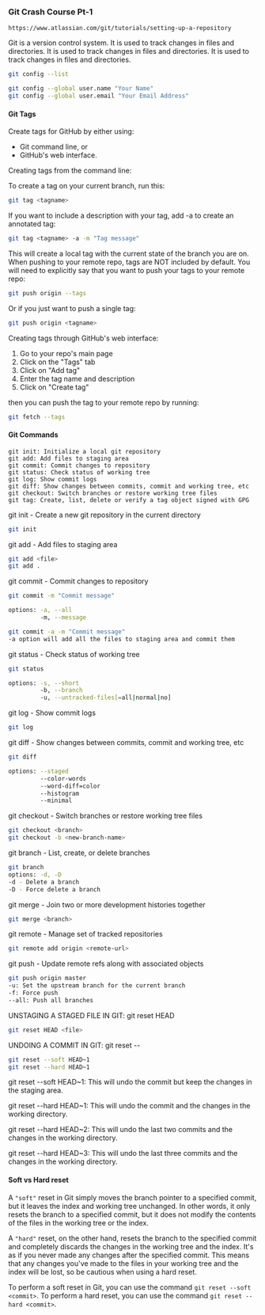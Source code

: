 ### Git Crash Course Pt-1

`https://www.atlassian.com/git/tutorials/setting-up-a-repository`

Git is a version control system. It is used to track changes in files and directories. It is used to track changes in files and directories. It is used to track changes in files and directories.

```bash
git config --list

git config --global user.name "Your Name"
git config --global user.email "Your Email Address"
```

#### Git Tags

Create tags for GitHub by either using:

- Git command line, or
- GitHub's web interface.

Creating tags from the command line:

To create a tag on your current branch, run this:

```bash
git tag <tagname>
```

If you want to include a description with your tag, add -a to create an annotated tag:

```bash
git tag <tagname> -a -m "Tag message"
```

This will create a local tag with the current state of the branch you are on. When pushing to your remote repo, tags are NOT included by default. You will need to explicitly say that you want to push your tags to your remote repo:

```bash
git push origin --tags
```

Or if you just want to push a single tag:

```bash
git push origin <tagname>
```

Creating tags through GitHub's web interface:

1. Go to your repo's main page
2. Click on the "Tags" tab
3. Click on "Add tag"
4. Enter the tag name and description
5. Click on "Create tag"

then you can push the tag to your remote repo by running:

```bash
git fetch --tags
```

#### Git Commands

```
git init: Initialize a local git repository
git add: Add files to staging area
git commit: Commit changes to repository
git status: Check status of working tree
git log: Show commit logs
git diff: Show changes between commits, commit and working tree, etc
git checkout: Switch branches or restore working tree files
git tag: Create, list, delete or verify a tag object signed with GPG
```

git init - Create a new git repository in the current directory

```bash
git init
```

git add - Add files to staging area

```bash
git add <file>
git add .
```

git commit - Commit changes to repository

```bash
git commit -m "Commit message"

options: -a, --all
         -m, --message

git commit -a -m "Commit message"
-a option will add all the files to staging area and commit them
```

git status - Check status of working tree

```bash
git status

options: -s, --short
         -b, --branch
         -u, --untracked-files[=all|normal|no]
```

git log - Show commit logs

```bash
git log
```

git diff - Show changes between commits, commit and working tree, etc

```bash
git diff

options: --staged
         --color-words
         --word-diff=color
         --histogram
         --minimal
```

git checkout - Switch branches or restore working tree files

```bash
git checkout <branch>
git checkout -b <new-branch-name>
```

git branch - List, create, or delete branches

```bash
git branch
options: -d, -D
-d - Delete a branch
-D - Force delete a branch
```

git merge - Join two or more development histories together

```bash
git merge <branch>
```

git remote - Manage set of tracked repositories

```bash
git remote add origin <remote-url>
```

git push - Update remote refs along with associated objects

```bash
git push origin master
-u: Set the upstream branch for the current branch
-f: Force push
--all: Push all branches
```

UNSTAGING A STAGED FILE IN GIT: git reset HEAD <file>

```bash
git reset HEAD <file>
```

UNDOING A COMMIT IN GIT: git reset --

```bash
git reset --soft HEAD~1
git reset --hard HEAD~1
```

git reset --soft HEAD~1: This will undo the commit but keep the changes in the staging area.

git reset --hard HEAD~1: This will undo the commit and the changes in the working directory.

git reset --hard HEAD~2: This will undo the last two commits and the changes in the working directory.

git reset --hard HEAD~3: This will undo the last three commits and the changes in the working directory.

#### Soft vs Hard reset

A `"soft"` reset in Git simply moves the branch pointer to a specified commit, but it leaves the index and working tree unchanged. In other words, it only resets the branch to a specified commit, but it does not modify the contents of the files in the working tree or the index.

A `"hard"` reset, on the other hand, resets the branch to the specified commit and completely discards the changes in the working tree and the index. It's as if you never made any changes after the specified commit. This means that any changes you've made to the files in your working tree and the index will be lost, so be cautious when using a hard reset.

To perform a soft reset in Git, you can use the command `git reset --soft <commit>`.
To perform a hard reset, you can use the command `git reset --hard <commit>`.
